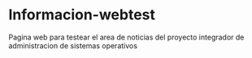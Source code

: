 # Informacion-webtest
Pagina web para testear el area de noticias del proyecto integrador de administracion de sistemas operativos
